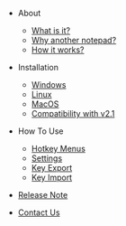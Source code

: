 <!-- wiki/_sidebar.md -->

- About

  - [What is it?](about?id=about "About - Cypher Notepad Documentation")
  - [Why another notepad?](about?id=why-another-notepad "About - Cypher Notepad Documentation")
  - [How it works?](about?id=how-it-works "About - Cypher Notepad Documentation")

- Installation

  - [Windows](installation?id=installation "Installation - Cypher Notepad Documentation")
  - [Linux](installation?id=linux "Installation - Cypher Notepad Documentation")
  - [MacOS](installation?id=macos "Installation - Cypher Notepad Documentation")
  - [Compatibility with v2.1](installation?id=compatibility-with-v21 "Installation - Cypher Notepad Documentation")

- How To Use

  - [Hotkey Menus](howtouse?id=how-to-use "How to use - Cypher Notepad Documentation")
  - [Settings](howtouse?id=settings "How to use - Cypher Notepad Documentation")
  - [Key Export](howtouse?id=key-export "How to use - Cypher Notepad Documentation")
  - [Key Import](howtouse?id=key-import "How to use - Cypher Notepad Documentation")
  
- [Release Note](release_note.md ':class=side-large-clickable')
- [Contact Us](contact_us.md ':class=side-large-clickable')
